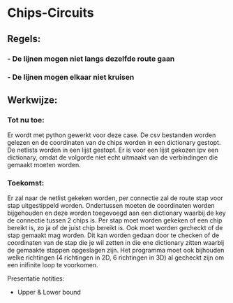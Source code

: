 # Chips-Circuits

## Regels:
### - De lijnen mogen niet langs dezelfde route gaan
### - De lijnen mogen elkaar niet kruisen

## Werkwijze:
### Tot nu toe:

Er wordt met python gewerkt voor deze case. De csv bestanden worden gelezen en de coordinaten van de chips worden in een dictionary gestopt. De netlists worden in een lijst gestopt. Er is voor een lijst gekozen ipv een dictionary, omdat de volgorde niet echt uitmaakt van de verbindingen die gemaakt moeten worden. 
### Toekomst:

Er zal naar de netlist gekeken worden, per connectie zal de route stap voor stap uitgestippeld worden. Ondertussen moeten de coordinaten worden bijgehouden en deze worden toegevoegd aan een dictionary waarbij de key de connectie tussen 2 chips is. Per stap moet worden gekeken of een chip bereikt is, zo ja of de juist chip bereikt is. Ook moet worden gecheckt of de stap gemaakt mag worden. Dit kan worden gedaan door te checken of de coordinaten van de stap die je wil zetten in die ene dictionary zitten waarbij de gemaakte stappen opgeslagen zijn. Het programma moet ook bijhouden welke richtingen (4 richtingen in 2D, 6 richtingen in 3D) al gecheckt zijn om een inifinite loop te voorkomen.

Presentatie notities:
- Upper & Lower bound
